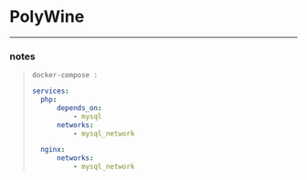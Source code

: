 # PolyWine
<hr />

### notes 
>```docker-compose : ```
> ```yml
> services:
>   php:
>       depends_on:
>           - mysql
>       networks:
>           - mysql_network
> 
>   nginx:
>       networks:
>           - mysql_network 
> ```
